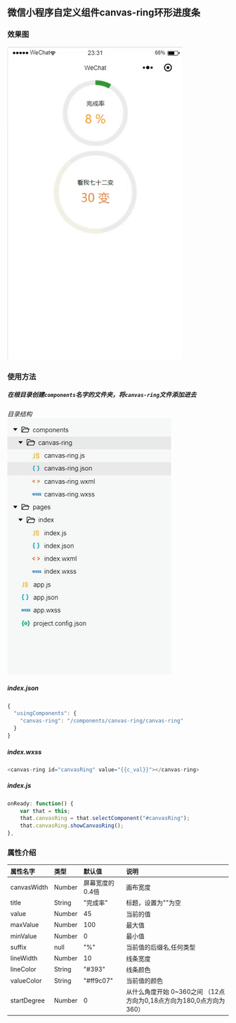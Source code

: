 ## 微信小程序自定义组件canvas-ring环形进度条  

### 效果图  
![效果图](./canvasring.gif)  

### 使用方法  
##### 在根目录创建`components`名字的文件夹，将`canvas-ring`文件添加进去  
*目录结构*  
![目录结构](./canvasring01.jpg)  

##### index.json  
```js
{
  "usingComponents": {
    "canvas-ring": "/components/canvas-ring/canvas-ring"
  }
}
```  

##### index.wxss  
```js
<canvas-ring id="canvasRing" value="{{c_val}}"></canvas-ring>
```  

##### index.js  
```js
onReady: function() {
    var that = this;
    that.canvasRing = that.selectComponent("#canvasRing");
    that.canvasRing.showCanvasRing();
},
```  

### 属性介绍  
| 属性名字 | 类型 | 默认值 | 说明 |
| :------ | :------ | :------ | :------ |
| canvasWidth | Number | 屏幕宽度的0.4倍 | 画布宽度 |
| title | String | "完成率" | 标题，设置为""为空 |
| value | Number | 45 | 当前的值 |
| maxValue | Number | 100 | 最大值 |
| minValue | Number | 0 | 最小值 |
| suffix | null | "%" | 当前值的后缀名,任何类型 |
| lineWidth | Number | 10 | 线条宽度 |
| lineColor | String | "#393" | 线条颜色 |
| valueColor | String | "#ff9c07" | 当前值的颜色 |
| startDegree | Number | 0 | 从什么角度开始 0~360之间 （12点方向为0,18点方向为180,0点方向为360） |

